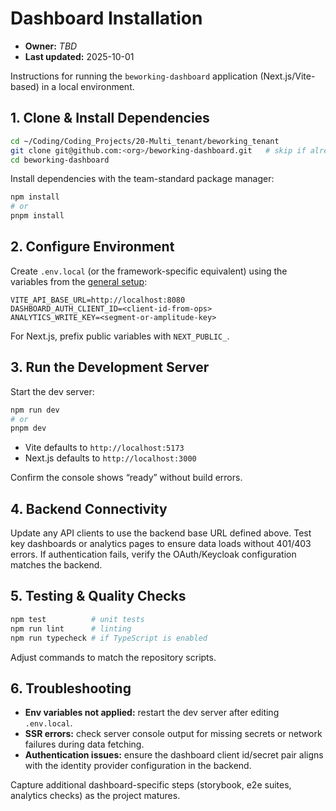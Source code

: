 # Dashboard Installation
- **Owner:** _TBD_
- **Last updated:** 2025-10-01

Instructions for running the `beworking-dashboard` application (Next.js/Vite-based) in a local environment.

## 1. Clone & Install Dependencies
```bash
cd ~/Coding/Coding_Projects/20-Multi_tenant/beworking_tenant
git clone git@github.com:<org>/beworking-dashboard.git   # skip if already cloned
cd beworking-dashboard
```
Install dependencies with the team-standard package manager:
```bash
npm install
# or
pnpm install
```

## 2. Configure Environment
Create `.env.local` (or the framework-specific equivalent) using the variables from the [general setup](general-setup.md#35-dashboard-beworking-dashboard):
```
VITE_API_BASE_URL=http://localhost:8080
DASHBOARD_AUTH_CLIENT_ID=<client-id-from-ops>
ANALYTICS_WRITE_KEY=<segment-or-amplitude-key>
```
For Next.js, prefix public variables with `NEXT_PUBLIC_`.

## 3. Run the Development Server
Start the dev server:
```bash
npm run dev
# or
pnpm dev
```
- Vite defaults to `http://localhost:5173`
- Next.js defaults to `http://localhost:3000`

Confirm the console shows “ready” without build errors.

## 4. Backend Connectivity
Update any API clients to use the backend base URL defined above. Test key dashboards or analytics pages to ensure data loads without 401/403 errors. If authentication fails, verify the OAuth/Keycloak configuration matches the backend.

## 5. Testing & Quality Checks
```bash
npm test          # unit tests
npm run lint      # linting
npm run typecheck # if TypeScript is enabled
```
Adjust commands to match the repository scripts.

## 6. Troubleshooting
- **Env variables not applied:** restart the dev server after editing `.env.local`.
- **SSR errors:** check server console output for missing secrets or network failures during data fetching.
- **Authentication issues:** ensure the dashboard client id/secret pair aligns with the identity provider configuration in the backend.

Capture additional dashboard-specific steps (storybook, e2e suites, analytics checks) as the project matures.
